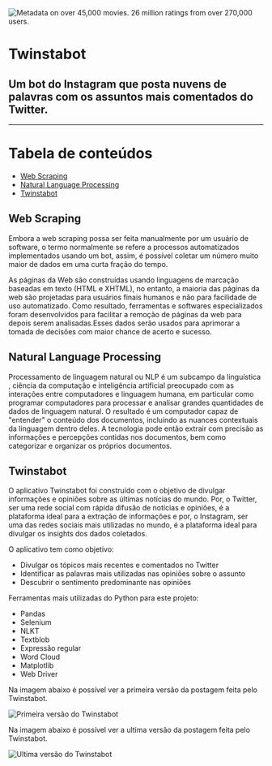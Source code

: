 <img src="https://uploaddeimagens.com.br/images/003/049/806/original/twinstabot.PNG?1611430664" alt="Metadata on over 45,000 movies. 26 million ratings from over 270,000 users." title="The Movies Dataset" />



# Twinstabot

## Um bot do Instagram que posta nuvens de palavras com os assuntos mais comentados do Twitter.

***

Tabela de conteúdos
=================
<!--ts-->
   * [Web Scraping](#web-scraping)
   * [Natural Language Processing](#natural-language-processing)
   * [Twinstabot](#twinstabot)
<!--te-->

## Web Scraping

Embora a web scraping possa ser feita manualmente por um usuário de software, o termo normalmente se refere a processos automatizados implementados usando um bot, assim, é possível coletar um número muito maior de dados em uma curta fração do tempo.

As páginas da Web são construídas usando linguagens de marcação baseadas em texto (HTML e XHTML), no entanto, a maioria das páginas da web são projetadas para usuários finais humanos e não para facilidade de uso automatizado. Como resultado, ferramentas e softwares especializados foram desenvolvidos para facilitar a remoção de páginas da web para depois serem analisadas.Esses dados serão usados para aprimorar a tomada de decisões com maior chance de acerto e sucesso.

## Natural Language Processing

Processamento de linguagem natural ou NLP é um subcampo da linguística , ciência da computação e inteligência artificial preocupado com as interações entre computadores e linguagem humana, em particular como programar computadores para processar e analisar grandes quantidades de dados de linguagem natural. O resultado é um computador capaz de "entender" o conteúdo dos documentos, incluindo as nuances contextuais da linguagem dentro deles. A tecnologia pode então extrair com precisão as informações e percepções contidas nos documentos, bem como categorizar e organizar os próprios documentos.

## Twinstabot

O aplicativo Twinstabot foi construído com o objetivo de divulgar informações e opiniões sobre as últimas notícias do mundo. Por, o Twitter, ser uma rede social com rápida difusão de notícias e opiniões, é a plataforma ideal para a extração de informações e por, o Instagram, ser uma das redes sociais mais utilizadas no mundo, é a plataforma ideal para divulgar os insights dos dados coletados.

O aplicativo tem como objetivo:
- Divulgar os tópicos mais recentes e comentados no Twitter
- Identificar as palavras mais utilizadas nas opiniões sobre o assunto
- Descubrir o sentimento predominante nas opiniões

Ferramentas mais utilizadas do Python para este projeto:
- Pandas
- Selenium
- NLKT
- Textblob
- Expressão regular
- Word Cloud
- Matplotlib
- Web Driver

Na imagem abaixo é possível ver a primeira versão da postagem feita pelo Twinstabot.

<img src="https://uploaddeimagens.com.br/images/003/049/830/original/tb2.PNG?1611432032" title="Primeira versão do Twinstabot" />

Na imagem abaixo é possível ver a ultima versão da postagem feita pelo Twinstabot.

<img src="https://uploaddeimagens.com.br/images/003/049/834/original/tb1.PNG?1611432119" title="Ultima versão do Twinstabot" />
